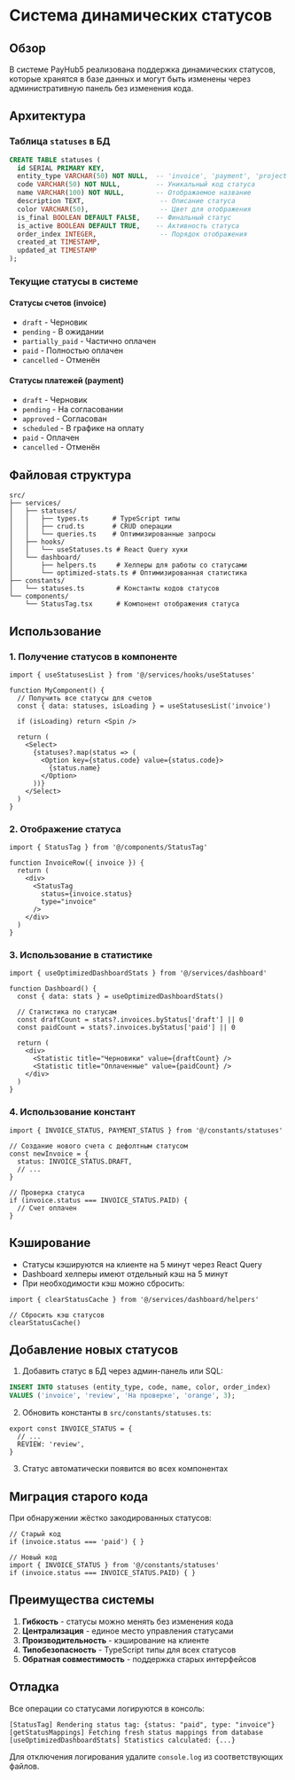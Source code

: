# Система динамических статусов

## Обзор

В системе PayHub5 реализована поддержка динамических статусов, которые хранятся в базе данных и могут быть изменены через административную панель без изменения кода.

## Архитектура

### Таблица `statuses` в БД

```sql
CREATE TABLE statuses (
  id SERIAL PRIMARY KEY,
  entity_type VARCHAR(50) NOT NULL,  -- 'invoice', 'payment', 'project'
  code VARCHAR(50) NOT NULL,         -- Уникальный код статуса
  name VARCHAR(100) NOT NULL,        -- Отображаемое название
  description TEXT,                   -- Описание статуса
  color VARCHAR(50),                  -- Цвет для отображения
  is_final BOOLEAN DEFAULT FALSE,    -- Финальный статус
  is_active BOOLEAN DEFAULT TRUE,    -- Активность статуса
  order_index INTEGER,                -- Порядок отображения
  created_at TIMESTAMP,
  updated_at TIMESTAMP
);
```

### Текущие статусы в системе

#### Статусы счетов (invoice)
- `draft` - Черновик
- `pending` - В ожидании
- `partially_paid` - Частично оплачен
- `paid` - Полностью оплачен
- `cancelled` - Отменён

#### Статусы платежей (payment)
- `draft` - Черновик
- `pending` - На согласовании
- `approved` - Согласован
- `scheduled` - В графике на оплату
- `paid` - Оплачен
- `cancelled` - Отменён

## Файловая структура

```
src/
├── services/
│   ├── statuses/
│   │   ├── types.ts      # TypeScript типы
│   │   ├── crud.ts       # CRUD операции
│   │   └── queries.ts    # Оптимизированные запросы
│   ├── hooks/
│   │   └── useStatuses.ts # React Query хуки
│   └── dashboard/
│       ├── helpers.ts     # Хелперы для работы со статусами
│       └── optimized-stats.ts # Оптимизированная статистика
├── constants/
│   └── statuses.ts        # Константы кодов статусов
└── components/
    └── StatusTag.tsx      # Компонент отображения статуса
```

## Использование

### 1. Получение статусов в компоненте

```tsx
import { useStatusesList } from '@/services/hooks/useStatuses'

function MyComponent() {
  // Получить все статусы для счетов
  const { data: statuses, isLoading } = useStatusesList('invoice')

  if (isLoading) return <Spin />

  return (
    <Select>
      {statuses?.map(status => (
        <Option key={status.code} value={status.code}>
          {status.name}
        </Option>
      ))}
    </Select>
  )
}
```

### 2. Отображение статуса

```tsx
import { StatusTag } from '@/components/StatusTag'

function InvoiceRow({ invoice }) {
  return (
    <div>
      <StatusTag
        status={invoice.status}
        type="invoice"
      />
    </div>
  )
}
```

### 3. Использование в статистике

```tsx
import { useOptimizedDashboardStats } from '@/services/dashboard'

function Dashboard() {
  const { data: stats } = useOptimizedDashboardStats()

  // Статистика по статусам
  const draftCount = stats?.invoices.byStatus['draft'] || 0
  const paidCount = stats?.invoices.byStatus['paid'] || 0

  return (
    <div>
      <Statistic title="Черновики" value={draftCount} />
      <Statistic title="Оплаченные" value={paidCount} />
    </div>
  )
}
```

### 4. Использование констант

```tsx
import { INVOICE_STATUS, PAYMENT_STATUS } from '@/constants/statuses'

// Создание нового счета с дефолтным статусом
const newInvoice = {
  status: INVOICE_STATUS.DRAFT,
  // ...
}

// Проверка статуса
if (invoice.status === INVOICE_STATUS.PAID) {
  // Счет оплачен
}
```

## Кэширование

- Статусы кэшируются на клиенте на 5 минут через React Query
- Dashboard хелперы имеют отдельный кэш на 5 минут
- При необходимости кэш можно сбросить:

```tsx
import { clearStatusCache } from '@/services/dashboard/helpers'

// Сбросить кэш статусов
clearStatusCache()
```

## Добавление новых статусов

1. Добавить статус в БД через админ-панель или SQL:

```sql
INSERT INTO statuses (entity_type, code, name, color, order_index)
VALUES ('invoice', 'review', 'На проверке', 'orange', 3);
```

2. Обновить константы в `src/constants/statuses.ts`:

```tsx
export const INVOICE_STATUS = {
  // ...
  REVIEW: 'review',
}
```

3. Статус автоматически появится во всех компонентах

## Миграция старого кода

При обнаружении жёстко закодированных статусов:

```tsx
// Старый код
if (invoice.status === 'paid') { }

// Новый код
import { INVOICE_STATUS } from '@/constants/statuses'
if (invoice.status === INVOICE_STATUS.PAID) { }
```

## Преимущества системы

1. **Гибкость** - статусы можно менять без изменения кода
2. **Централизация** - единое место управления статусами
3. **Производительность** - кэширование на клиенте
4. **Типобезопасность** - TypeScript типы для всех статусов
5. **Обратная совместимость** - поддержка старых интерфейсов

## Отладка

Все операции со статусами логируются в консоль:

```
[StatusTag] Rendering status tag: {status: "paid", type: "invoice"}
[getStatusMappings] Fetching fresh status mappings from database
[useOptimizedDashboardStats] Statistics calculated: {...}
```

Для отключения логирования удалите `console.log` из соответствующих файлов.